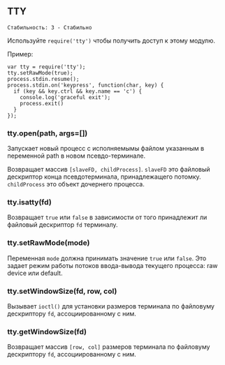 ## TTY

    Стабильность: 3 - Стабильно


Используйте `require('tty')` чтобы получить доступ к этому модулю.

Пример:

    var tty = require('tty');
    tty.setRawMode(true);
    process.stdin.resume();
    process.stdin.on('keypress', function(char, key) {
      if (key && key.ctrl && key.name == 'c') {
        console.log('graceful exit');
        process.exit()
      }
    });


### tty.open(path, args=[])

Запускает новый процесс с исполняемымы файлом указанным в переменной path в новом псевдо-терминале.

Возвращает массив `[slaveFD, childProcess]`. `slaveFD` это файловый дескриптор конца псевдотерминала, принадлежащего потомку. `childProcess` это объект дочернего процесса.


### tty.isatty(fd)

Возвращает `true` или `false` в зависимости от того принадлежит ли файловый дескриптор `fd` терминалу.


### tty.setRawMode(mode)

Переменная `mode` должна принимать значение `true` или `false`. Это задает режим работы потоков ввода-вывода текущего процесса: raw device или default.


### tty.setWindowSize(fd, row, col)

Вызывает `ioctl()` для установки размеров терминала по файловуму дескриптору `fd`,
ассоциированному с ним.

### tty.getWindowSize(fd)

Возвращает массив `[row, col]` размеров терминала по файловуму дескриптору `fd`,
ассоциированному с ним.

